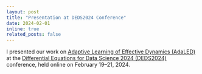 ```yaml
---
layout: post
title: "Presentation at DEDS2024 Conference"
date: 2024-02-01
inline: true
related_posts: false
---
```


I presented our work on [Adaptive Learning of Effective Dynamics (AdaLED)](https://www.sciencedirect.com/science/article/abs/pii/S0045782523003286) at the 
[Differential Equations for Data Science 2024 (DEDS2024)](https://scheme.hn/deds2024/) conference, held online on February 19–21, 2024.
